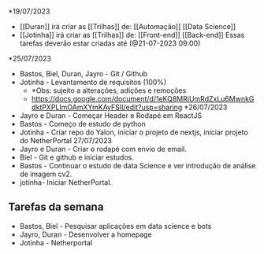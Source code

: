 *19/07/2023
- [[Duran]] irá criar as [[Trilhas]] de:
		[[Automação]]
		[[Data Science]]
- [[Jotinha]] irá criar as [[Trilhas]] de:
		[[Front-end]]
		[[Back-end]]
	Essas tarefas deverão estar criadas até (@21-07-2023 09:00)

*25/07/2023
-  Bastos, Biel, Duran, Jayro  - Git / Github
-  Jotinha - Levantamento de requisitos (100%) 
	- *Obs: sujeito a alterações, adições e remoções
	- https://docs.google.com/document/d/1eKQ8MRiUmRdZxLu6MwnkGdktPXPLImOAmXYmKAyFSII/edit?usp=sharing
*26/07/2023
- Jayro e Duran - Começar Header e Rodapé em ReactJS
- Bastos - Começo de estudo de python
- Jotinha - Criar repo do Yalon, iniciar o projeto de nextjs, iniciar projeto do NetherPortal
27/07/2023
- Jayro e Duran - Criar o rodapé com envio de email.
- Biel - Git e github e iniciar estudos.
- Bastos - Continuar o estudo de data Science e ver introdução de análise de imagem cv2.
- jotinha- Iniciar NetherPortal.
 
## Tarefas da semana 
- Bastos, Biel - Pesquisar aplicações em data science e bots
- Jayro, Duran - Desenvolver a homepage
- Jotinha - Netherportal
